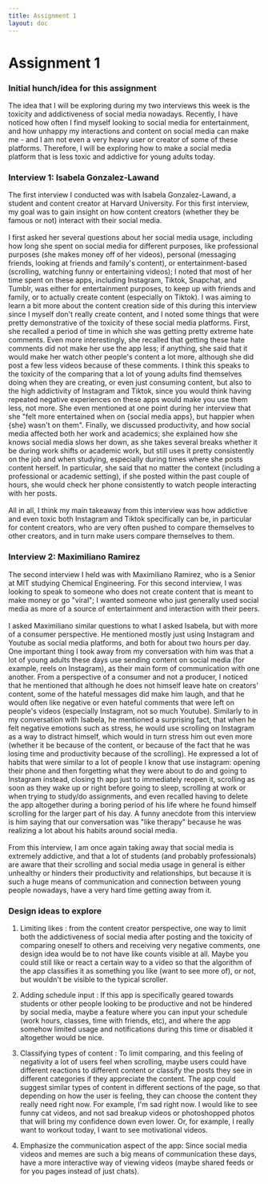```yaml
---
title: Assignment 1
layout: doc
---
```


# Assignment 1

### Initial hunch/idea for this assignment

The idea that I will be exploring during my two interviews this week is the toxicity and addictiveness of social media nowadays. Recently, I have noticed how often I find myself looking to social media for entertainment, and how unhappy my interactions and content on social media can make me - and I am not even a very heavy user or creator of some of these platforms. Therefore, I will be exploring how to make a social media platform that is less toxic and addictive for young adults today.

### Interview 1: Isabela Gonzalez-Lawand

The first interview I conducted was with Isabela Gonzalez-Lawand, a student and content creator at Harvard University. For this first interview, my goal was to gain insight on how content creators (whether they be famous or not) interact with their social media.\
\
I first asked her several questions about her social media usage, including how long she spent on social media for different purposes, like professional purposes (she makes money off of her videos), personal (messaging friends, looking at friends and family's content), or entertainment-based (scrolling, watching funny or entertaining videos); I noted that most of her time spent on these apps, including Instagram, Tiktok, Snapchat, and Tumblr, was either for entertainment purposes, to keep up with friends and family, or to actually create content (especially on Tiktok). I was aiming to learn a bit more about the content creation side of this during this interview since I myself don't really create content, and I noted some things that were pretty demonstrative of the toxicity of these social media platforms. First, she recalled a period of time in which she was getting pretty extreme hate comments. Even more interestingly, she recalled that getting these hate comments did not make her use the app less; if anything, she said that it would make her watch other people's content a lot more, although she did post a few less videos because of these comments. I think this speaks to the toxicity of the comparing that a lot of young adults find themselves doing when they are creating, or even just consuming content, but also to the high addictivity of Instagram and Tiktok, since you would think having repeated negative experiences on these apps would make you use them less, not more. She even mentioned at one point during her interview that she "felt more entertained when on {social media apps}, but happier when {she} wasn't on them". Finally, we discussed productivity, and how social media affected both her work and academics; she explained how she knows social media slows her down, as she takes several breaks whether it be during work shifts or academic work, but still uses it pretty consistently on the job and when studying, especially during times where she posts content herself. In particular, she said that no matter the context (including a professional or academic setting), if she posted within the past couple of hours, she would check her phone consistently to watch people interacting with her posts. \
\
All in all, I think my main takeaway from this interview was how addictive and even toxic both Instagram and Tiktok specifically can be, in particular for content creators, who are very often pushed to compare themselves to other creators, and in turn make users compare themselves to them. 

### Interview 2: Maximiliano Ramirez

The second interview I held was with Maximiliano Ramirez, who is a Senior at MIT studying Chemical Engineering. For this second interview, I was looking to speak to someone who does not create content that is meant to make money or go "viral"; I wanted someone who just generally used social media as more of a source of entertainment and interaction with their peers.\
\
I asked Maximiliano similar questions to what I asked Isabela, but with more of a consumer perspective. He mentioned mostly just using Instagram and Youtube as social media platforms, and both for about two hours per day. One important thing I took away from my conversation with him was that a lot of young adults these days use sending content on social media (for example, reels on Instagram), as their main form of communication with one another. From a perspective of a consumer and not a producer, I noticed that he mentioned that although he does not himself leave hate on creators' content, some of the hateful messages did make him laugh, and that he would often like negative or even hateful comments that were left on people's videos (especially Instagram, not so much Youtube). Similarly to in my conversation with Isabela, he mentioned a surprising fact, that when he felt negative emotions such as stress, he would use scrolling on Instagram as a way to distract himself, which would in turn stress him out even more (whether it be because of the content, or because of the fact that he was losing time and productivity because of the scrolling). He expressed a lot of habits that were similar to a lot of people I know that use instagram: opening their phone and then forgetting what they were about to do and going to Instagram instead, closing th app just to immediately reopen it, scrolling as soon as they wake up or right before going to sleep, scrolling at work or when trying to study/do assignments, and even recalled having to delete the app altogether during a boring period of his life where he found himself scrolling for the larger part of his day. A funny anecdote from this interview is him saying that our conversation was "like therapy" because he was realizing a lot about his habits around social media.\
\
From this interview, I am once again taking away that social media is extremely addictive, and that a lot of students (and probably professionals) are aware that their scrolling and social media usage in general is either unhealthy or hinders their productivity and relationships, but because it is such a huge means of communication and connection between young people nowadays, have a very hard time getting away from it.

### Design ideas to explore

1) Limiting likes : from the content creator perspective, one way to limit both the addictiveness of social media after posting and the toxicity of comparing oneself to others and receiving very negative comments, one design idea would be to not have like counts visible at all. Maybe you could still like or react a certain way to a video so that the algorithm of the app classifies it as something you like (want to see more of), or not, but wouldn't be visible to the typical scroller.

2) Adding schedule input : If this app is specifically geared towards students or other people looking to be productive and not be hindered by social media, maybe a feature where you can input your schedule (work hours, classes, time with friends, etc), and where the app somehow limited usage and notifications during this time or disabled it altogether would be nice.

3) Classifying types of content : To limit comparing, and this feeling of negativity a lot of users feel when scrolling, maybe users could have different reactions to different content or classify the posts they see in different categories if they appreciate the content. The app could suggest similar types of content in different sections of the page, so that depending on how the user is feeling, they can choose the content they really need right now. For example, I'm sad right now. I would like to see funny cat videos, and not sad breakup videos or photoshopped photos that will bring my confidence down even lower. Or, for example, I really want to workout today, I want to see motivational videos.

4) Emphasize the communication aspect of the app: Since social media videos and memes are such a big means of communication these days, have a more interactive way of viewing videos (maybe shared feeds or for you pages instead of just chats).